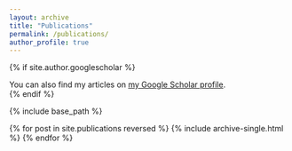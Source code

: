 ```yaml
---
layout: archive
title: "Publications"
permalink: /publications/
author_profile: true
---
```


{% if site.author.googlescholar %}
  <div class="wordwrap">You can also find my articles on <a href="{{https://scholar.google.com/citations?user=0paKpRsAAAAJ&hl=zh-CN&oi=sra}}">my Google Scholar profile</a>.</div>
{% endif %}

{% include base_path %}

{% for post in site.publications reversed %}
  {% include archive-single.html %}
{% endfor %}
